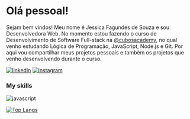 # Olá pessoal!

Sejam bem vindos! Meu nome é Jessica Fagundes de Souza e sou Desenvolvedora Web. No momento estou fazendo o curso de Desenvolvimento de Software Full-stack na [@cubosacademy](https://cubos.academy/), no qual venho estudando Lógica de Programação, JavaScript, Node.js e Git. Por aqui vou compartilhar meus projetos pessoais e também os projetos que venho desenvolvendo durante o curso.

[![linkedin](https://img.shields.io/badge/LinkedIn-0077B5?style=for-the-badge&logo=linkedin&logoColor=white)](https://www.linkedin.com/in/jessica-fagundes-70362b75)
[![instagram](https://img.shields.io/badge/Instagram-E4405F?style=for-the-badge&logo=instagram&logoColor=white)](https://www.instagram.com/jessifagundes/)


### My skills

![javascript](https://img.shields.io/badge/JavaScript-323330?style=for-the-badge&logo=javascript&logoColor=F7DF1E)


[![Top Langs](https://github-readme-stats.vercel.app/api/top-langs/?username=jessifagundes)](https://github.com/jessifagundes/)

